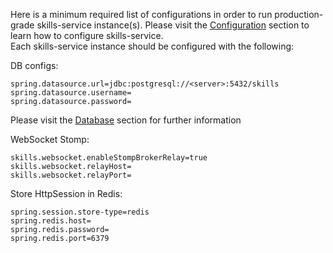 Here is a minimum required list of configurations in order to run production-grade skills-service instance(s).
Please visit the [Configuration](/dashboard/install-guide/config.html) section to learn how to configure skills-service.  
Each skills-service instance should be configured with the following: 

DB configs:
```properties
spring.datasource.url=jdbc:postgresql://<server>:5432/skills
spring.datasource.username=
spring.datasource.password=
```
Please visit the [Database](/skills-docs/dashboard/install-guide/database.html) section for further information
            
WebSocket Stomp:
```properties
skills.websocket.enableStompBrokerRelay=true
skills.websocket.relayHost=
skills.websocket.relayPort=
```

Store HttpSession in Redis:
```properties
spring.session.store-type=redis
spring.redis.host=
spring.redis.password=
spring.redis.port=6379
```
